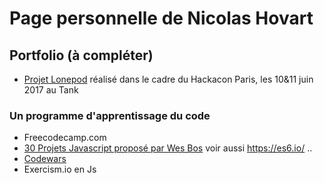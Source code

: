 # Page personnelle de Nicolas Hovart

## Portfolio (à compléter)

* [Projet Lonepod](https://NicolasHov.github.io/lonepod/#svg) réalisé dans le cadre du Hackacon Paris, les 10&11 juin 2017 au Tank

### Un programme d'apprentissage du code 

* Freecodecamp.com
* [30 Projets Javascript proposé par Wes Bos](https://javascript30.com/) voir aussi https://es6.io/ ..
* [Codewars](https://www.codewars.com/users/NicolasHov/) 
* Exercism.io en Js
 
<!--* (Projet de création d'une application Web Java avec Spring Boot et Hibernate (techno front à déterminer)...) -->
<!--* (Création d'une interface ReactJS pour l'application Web Java -->
<!--Selon progression :-->
<!--* Création d'une page web de ressources HTML/CSS en ReactJS-->
